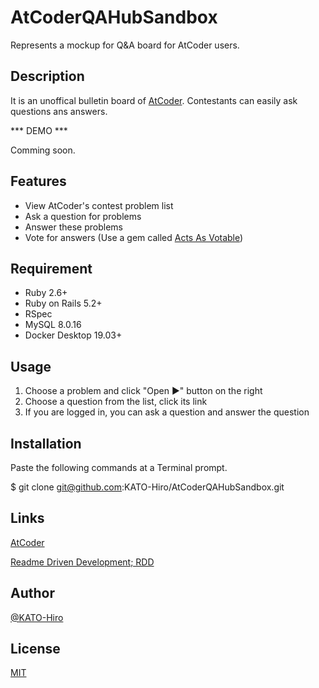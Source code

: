 # AtCoderQAHubSandbox

Represents a mockup for Q&amp;A board for AtCoder users.

## Description

It is an unoffical bulletin board of [AtCoder](https://atcoder.jp/). Contestants can easily ask questions ans answers.

*** DEMO ***

Comming soon.

## Features

- View AtCoder's contest problem list
- Ask a question for problems
- Answer these problems
- Vote for answers (Use a gem called [Acts As Votable](https://github.com/ryanto/acts_as_votable))

## Requirement

- Ruby 2.6+
- Ruby on Rails 5.2+
- RSpec
- MySQL 8.0.16
- Docker Desktop 19.03+

## Usage

1. Choose a problem and click "Open ▶" button on the right
2. Choose a question from the list, click its link
3. If you are logged in, you can ask a question and answer the question

## Installation

Paste the following commands at a Terminal prompt.

  $ git clone git@github.com:KATO-Hiro/AtCoderQAHubSandbox.git

## Links

[AtCoder](https://atcoder.jp/)

[Readme Driven Development; RDD](https://qiita.com/b4b4r07/items/c80d53db9a0fd59086ec)

## Author

[@KATO-Hiro](https://twitter.com/k_hiro1818)

## License

[MIT](http://KATO-Hiro.mit-license.org)
